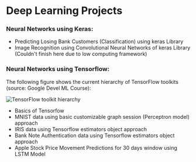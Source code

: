 # Deep Learning Projects

### Neural Networks using Keras:
* Predicting Losing Bank Customers (Classification) using keras Library 
* Image Recognition using Convolutional Neural Networks of keras Library (Couldn't finish here due to low computing framework)

### Neural Networks using Tensorflow: 
The following figure shows the current hierarchy of TensorFlow toolkits (source: Google Devel ML Course):

![TensorFlow toolkit hierarchy](https://developers.google.com/machine-learning/crash-course/images/TFHierarchy.svg)

* Basics of Tensorfow
* MNIST data using basic customizable graph session (Perceptron model) approach
* IRIS data using Tensorflow estimators object approach
* Bank Note Authentication data using Tensorflow estimators object approach
* Apple Stock Price Movement Predictions for 30 days window using LSTM Model
